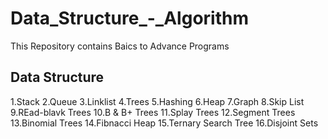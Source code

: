 # Data_Structure_-_Algorithm
This Repository contains Baics to Advance Programs 
## Data Structure
1.Stack
2.Queue
3.Linklist
4.Trees
5.Hashing
6.Heap
7.Graph
8.Skip List
9.REad-blavk Trees
10.B & B+ Trees
11.Splay Trees
12.Segment Trees
13.Binomial Trees
14.Fibnacci Heap
15.Ternary Search Tree
16.Disjoint Sets